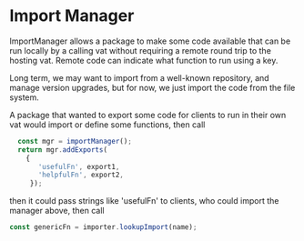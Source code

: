 # Import Manager

ImportManager allows a package to make some code available that can be run
locally by a calling vat without requiring a remote round trip to the hosting
vat. Remote code can indicate what function to run using a key.

Long term, we may want to import from a well-known repository, and manage
version upgrades, but for now, we just import the code from the file system.

A package that wanted to export some code for clients to run in their own vat
would import or define some functions, then call

```js
  const mgr = importManager();
  return mgr.addExports(
    {
       'usefulFn', export1,
       'helpfulFn', export2,
     });
```

then it could pass strings like 'usefulFn' to clients, who could import the
manager above, then call

```js
const genericFn = importer.lookupImport(name);
```
